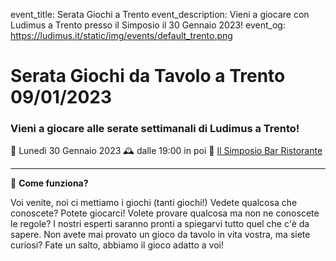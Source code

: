 event_title: Serata Giochi a Trento
event_description: Vieni a giocare con Ludimus a Trento presso il Simposio il 30 Gennaio 2023!
event_og: https://ludimus.it/static/img/events/default_trento.png

# Serata Giochi da Tavolo a Trento 09/01/2023

### Vieni a giocare alle serate settimanali di Ludimus a Trento!

📅 Lunedì 30 Gennaio 2023
🕰 dalle 19:00 in poi
📍 [Il Simposio Bar Ristorante](https://g.page/ilsimposiotrento?share)

---

🎲 **Come funziona?**

Voi venite, noi ci mettiamo i giochi (tanti giochi!)
Vedete qualcosa che conoscete? Potete giocarci!
Volete provare qualcosa ma non ne conoscete le regole? I nostri esperti saranno pronti a spiegarvi tutto quel che c'è da sapere.
Non avete mai provato un gioco da tavolo in vita vostra, ma siete curiosi? Fate un salto, abbiamo il gioco adatto a voi!